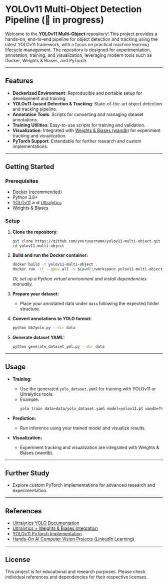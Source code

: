 # YOLOv11 Multi-Object Detection Pipeline (🚧 in progress)

Welcome to the **YOLOv11 Multi-Object** repository! This project provides a hands-on, end-to-end pipeline for object detection and tracking using the latest YOLOv11 framework, with a focus on practical machine learning lifecycle management. The repository is designed for experimentation, annotation, training, and visualization, leveraging modern tools such as Docker, Weights & Biases, and PyTorch.

---

## Features

- **Dockerized Environment**: Reproducible and portable setup for development and training.
- **YOLOv11-based Detection & Tracking**: State-of-the-art object detection and tracking pipeline.
- **Annotation Tools**: Scripts for converting and managing dataset annotations.
- **Training Utilities**: Easy-to-use scripts for training and validation.
- **Visualization**: Integrated with [Weights & Biases (wandb)](https://docs.ultralytics.com/integrations/weights-biases/) for experiment tracking and visualization.
- **PyTorch Support**: Extendable for further research and custom implementations.

---

## Getting Started

### Prerequisites
- [Docker](https://www.docker.com/) (recommended)
- Python 3.8+
- [YOLOv11](https://github.com/jahongir7174/YOLOv11-pt) and [Ultralytics](https://docs.ultralytics.com/)
- [Weights & Biases](https://wandb.ai/)

### Setup

1. **Clone the repository:**
   ```bash
   git clone https://github.com/yourusername/yolov11-multi-object.git
   cd yolov11-multi-object
   ```

2. **Build and run the Docker container:**
   ```bash
   docker build -t yolov11-multi-object .
   docker run -it --gpus all -v $(pwd):/workspace yolov11-multi-object
   ```
   *Or, set up a Python virtual environment and install dependencies manually.*

3. **Prepare your dataset:**
   - Place your annotated data under `data` following the expected folder structure.

4. **Convert annotations to YOLO format:**
   ```bash
   python bb2yolo.py --dir data
   ```

5. **Generate dataset YAML:**
   ```bash
   python generate_dataset_yml.py --dir data
   ```

---

## Usage

- **Training:**
  - Use the generated `yolo_dataset.yaml` for training with YOLOv11 or Ultralytics tools.
  - Example:
    ```bash
    yolo train data=data/yolo_dataset.yaml model=yolov11.pt wandb=True
    ```

- **Prediction:**
  - Run inference using your trained model and visualize results.

- **Visualization:**
  - Experiment tracking and visualization are integrated with Weights & Biases (wandb).

---

## Further Study
- Explore custom PyTorch implementations for advanced research and experimentation.

---

## References
- [Ultralytics YOLO Documentation](https://docs.ultralytics.com/)
- [Ultralytics + Weights & Biases Integration](https://docs.ultralytics.com/integrations/weights-biases/)
- [YOLOv11 PyTorch Implementation](https://github.com/jahongir7174/YOLOv11-pt)
- [Hands-On AI Computer Vision Projects (LinkedIn Learning)](https://www.linkedin.com/learning/hands-on-ai-computer-vision-projects-with-ultralytics-and-opencv)

---

## License
This project is for educational and research purposes. Please check individual references and dependencies for their respective licenses.
